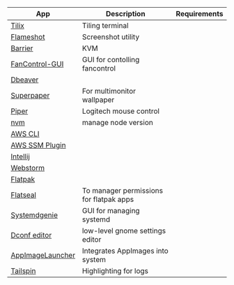 
| App                                                                                                                                                  | Description                             | Requirements |
|------------------------------------------------------------------------------------------------------------------------------------------------------|-----------------------------------------|--------------|
| [Tilix](https://gnunn1.github.io/tilix-web/)                                                                                                         | Tiling terminal                         |              |
| [Flameshot](https://flameshot.org/)                                                                                                                  | Screenshot utility                      |              |
| [Barrier](https://github.com/debauchee/barrier)                                                                                                      | KVM                                     |              |
| [FanControl-GUI](https://github.com/Maldela/fancontrol-gui)                                                                                          | GUI for contolling fancontrol           |              |
| [Dbeaver](https://dbeaver.io/download/)                                                                                                              |                                         |              |
| [Superpaper](https://github.com/hhannine/superpaper)                                                                                                 | For multimonitor wallpaper              |              |
| [Piper](https://github.com/libratbag/piper)                                                                                                          | Logitech mouse control                  |              |
| [nvm](https://github.com/nvm-sh/nvm)                                                                                                                 | manage node version                     |              |
| [AWS CLI](https://docs.aws.amazon.com/cli/latest/userguide/getting-started-install.html)                                                             |                                         |              |
| [AWS SSM Plugin](https://docs.aws.amazon.com/systems-manager/latest/userguide/session-manager-working-with-install-plugin.html#install-plugin-linux) |                                         |              |
| [Intellij](https://www.jetbrains.com/idea/)                                                                                                          |                                         |              |
| [Webstorm](https://www.jetbrains.com/webstorm/)                                                                                                      |                                         |              |
| [Flatpak](https://flatpak.org/)                                                                                                                      |                                         |              |
| [Flatseal](https://flathub.org/apps/details/com.github.tchx84.Flatseal)                                                                              | To manager permissions for flatpak apps |              |
| [Systemdgenie](https://github.com/KDE/systemdgenie)                                                                                                  | GUI for managing systemd                |              |
| [Dconf editor](https://wiki.gnome.org/Apps/DconfEditor)                                                                                              | low-level gnome settings editor         |              |
| [AppImageLauncher](https://github.com/TheAssassin/AppImageLauncher)                                                                                  | Integrates AppImages into system        |              |
| [Tailspin](https://github.com/bensadeh/tailspin)                                                                                                     | Highlighting for logs                   |              |

